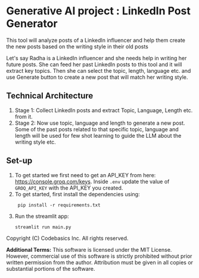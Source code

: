 # Generative AI project : LinkedIn Post Generator
This tool will analyze posts of a LinkedIn influencer and help them create the new posts based on the writing style in their old posts  

Let's say Radha is a LinkedIn influencer and she needs help in writing her future posts. She can feed her past LinkedIn posts to this tool and it will extract key topics. Then she can select the topic, length, language etc. and use Generate button to create a new post that will match her writing style. 

## Technical Architecture

1. Stage 1: Collect LinkedIn posts and extract Topic, Language, Length etc. from it.
1. Stage 2: Now use topic, language and length to generate a new post. Some of the past posts related to that specific topic, language and length will be used for few shot learning to guide the LLM about the writing style etc.

## Set-up
1. To get started we first need to get an API_KEY from here: https://console.groq.com/keys. Inside `.env` update the value of `GROQ_API_KEY` with the API_KEY you created. 
2. To get started, first install the dependencies using:
    ```commandline
     pip install -r requirements.txt
    ```
3. Run the streamlit app:
   ```commandline
   streamlit run main.py
   ```
Copyright (C) Codebasics Inc. All rights reserved.


**Additional Terms:**
This software is licensed under the MIT License. However, commercial use of this software is strictly prohibited without prior written permission from the author. Attribution must be given in all copies or substantial portions of the software.
